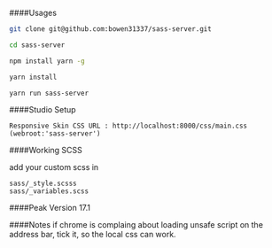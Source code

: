 ####Usages

```bash
git clone git@github.com:bowen31337/sass-server.git

cd sass-server

npm install yarn -g

yarn install

yarn run sass-server


```

####Studio Setup

```
Responsive Skin CSS URL : http://localhost:8000/css/main.css
(webroot:'sass-server')

```

####Working SCSS

add your custom scss in 

```
sass/_style.scsss
sass/_variables.scss

````

####Peak Version
17.1

####Notes
if chrome is complaing about loading unsafe script on the address bar, tick it, so the local css can work.
